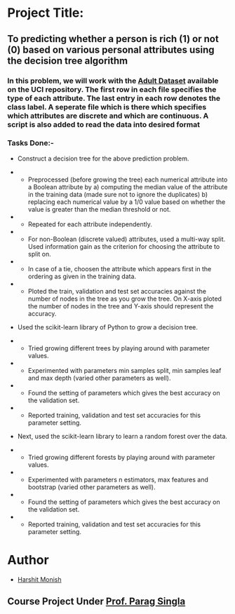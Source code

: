 # Project Title:

## To predicting whether a person is rich (1) or not (0) based on various personal attributes using the decision tree algorithm

### In this problem, we will work with the [Adult Dataset](https://archive.ics.uci.edu/ml/datasets/adult) available on the UCI repository. The first row in each file specifies the type of each attribute. The last entry in each row denotes the class label. A seperate file which is there which specifies which attributes are discrete and which are continuous. A script is also added to read the data into desired format
### Tasks Done:-
* Construct a decision tree for the above prediction problem. 
* * Preprocessed (before growing the tree) each numerical attribute into a Boolean attribute by a) computing the median value of the attribute in the training data (made sure not to ignore the duplicates) b) replacing each numerical value by a 1/0 value based on whether the value is greater than the median threshold or not. 
* * Repeated for each attribute independently. 
* * For non-Boolean (discrete valued) attributes, used a multi-way split. Used information gain as the criterion for choosing the attribute to split on. 
* * In case of a tie, choosen the attribute which appears first in the ordering as given in the training data. 
* * Ploted the train, validation and test set accuracies against the number of nodes in the tree as you grow the tree. On X-axis ploted the number of nodes in the tree and Y-axis should represent the accuracy.

* Used the scikit-learn library of Python to grow a decision tree. 
* * Tried growing different trees by playing around with parameter values. 
* * Experimented with parameters min samples split, min samples leaf and max depth (varied other parameters as well). 
* * Found the setting of parameters which gives the best accuracy on the validation set. 
* * Reported training, validation and test set accuracies for this parameter setting.

* Next, used the scikit-learn library to learn a random forest over the data. 
* * Tried growing different forests by playing around with parameter values. 
* * Experimented with parameters n estimators, max features and bootstrap (varied other parameters as well). 
* * Found the setting of parameters which gives the best accuracy on the validation set. 
* * Reported training, validation and test set accuracies for this parameter setting.

# Author 
 * [Harshit Monish](https://github.com/harshitmonish)
 
## Course Project Under [Prof. Parag Singla](http://www.cse.iitd.ernet.in/~parags/)
